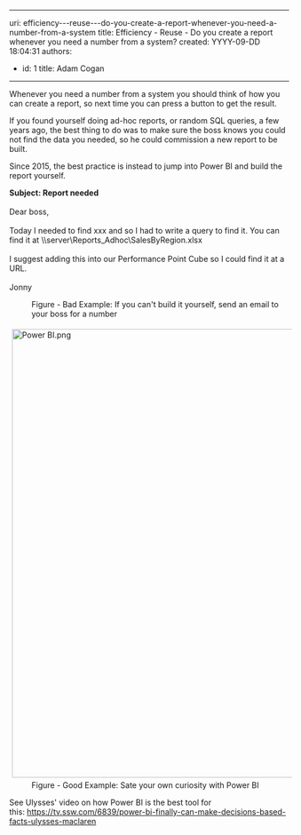 

---
uri: efficiency---reuse---do-you-create-a-report-whenever-you-need-a-number-from-a-system
title: Efficiency - Reuse - Do you create a report whenever you need a number from a system?
created: YYYY-09-DD 18:04:31
authors:
  - id: 1
    title: Adam Cogan
---




<span class='intro'> <p class="ssw15-rteElement-P">​​​Whenever you need a number from a system you should think of how you can create a report, so next time you can press a button to get the result.<br></p> </span>

<p>If you found yourself doing ad-hoc reports, or random SQL queries, a few years ago, the best thing to do was to make sure the boss knows you could not find the data you needed, so he could commission a new report to be built.</p><p>Since 2015, the best practice is instead to jump into Power BI and build the report yourself.<br></p><div><p class="ssw15-rteElement-GreyBox"><strong>Subject&#58; Report needed</strong><br><br>Dear boss,<br><br>Today I needed to find xxx and so I had to write a query to find it. You can find it at \\server\Reports_Adhoc\SalesByRegion.xlsx<br><br>I suggest adding this into our Performance Point Cube so I could find it at a URL.&#160;&#160;<br><br>Jonny<br></p></div><div><dl class="ssw15-rteElement-ImageArea"><dd class="ssw15-rteElement-FigureBad">Figure - Bad Example&#58;&#160;If you can't&#160;build it yourself,&#160;send an email to your boss for a number<br></dd></dl><dl class="ssw15-rteElement-ImageArea"> <img src="/PublishingImages/Power%20BI.png" alt="Power BI.png" style="margin&#58;5px;width&#58;808px;" /> <dd class="ssw15-rteElement-FigureGood"> Figure - Good Example&#58; Sate your own curiosity with Power BI</dd> </dl>​See&#160;Ulysses' video on&#160;how&#160;Power BI is the best&#160;tool for this&#58;&#160;<a href="https&#58;//tv.ssw.com/6839/power-bi-finally-can-make-decisions-based-facts-ulysses-maclaren">https&#58;//tv.ssw.com/6839/power-bi-finally-can-make-decisions-based-facts-ulysses-maclaren</a>​<br>​<br></div>



